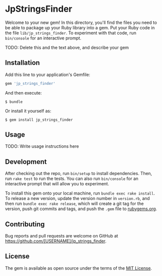 # JpStringsFinder

Welcome to your new gem! In this directory, you'll find the files you need to be able to package up your Ruby library into a gem. Put your Ruby code in the file `lib/jp_strings_finder`. To experiment with that code, run `bin/console` for an interactive prompt.

TODO: Delete this and the text above, and describe your gem

## Installation

Add this line to your application's Gemfile:

```ruby
gem 'jp_strings_finder'
```

And then execute:

    $ bundle

Or install it yourself as:

    $ gem install jp_strings_finder

## Usage

TODO: Write usage instructions here

## Development

After checking out the repo, run `bin/setup` to install dependencies. Then, run `rake test` to run the tests. You can also run `bin/console` for an interactive prompt that will allow you to experiment.

To install this gem onto your local machine, run `bundle exec rake install`. To release a new version, update the version number in `version.rb`, and then run `bundle exec rake release`, which will create a git tag for the version, push git commits and tags, and push the `.gem` file to [rubygems.org](https://rubygems.org).

## Contributing

Bug reports and pull requests are welcome on GitHub at https://github.com/[USERNAME]/jp_strings_finder.

## License

The gem is available as open source under the terms of the [MIT License](http://opensource.org/licenses/MIT).
